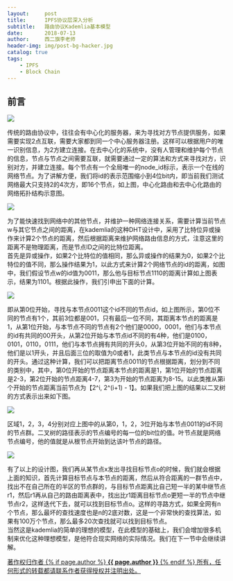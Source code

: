 ```yaml
---
layout:     post
title:      IPFS协议层深入分析
subtitle:   路由协议Kademlia基本模型
date:       2018-07-13
author:     西二旗李老师
header-img: img/post-bg-hacker.jpg
catalog: true
tags:
    - IPFS
    - Block Chain	
---
```


## 前言
<html>
<img src="https://upload-images.jianshu.io/upload_images/3163404-56808106d10a5bfb?imageMogr2/auto-orient/strip%7CimageView2/2/w/640/format/webp">
<p class="section-indent">
传统的路由协议中，往往会有中心化的服务器，来为寻找对方节点提供服务，如果需要实现2点互联，需要大家都到同一个中心服务器注册。这样可以根据用户的唯一识别信息，为2方建立连接。在去中心化的系统中，没有人管理和维护每个节点的信息，节点与节点之间需要互联，就需要通过一定的算法和方式来寻找对方，识别对方，并建立连接。每个节点有一个全局唯一的node_id标示，表示一个在线的网络节点。为了讲解方便，我们将id的表示范围缩小到4位bit内，即当前我们测试网络最大只支持2的4次方，即16个节点，如上图，中心化路由和去中心化路由的网络拓扑结构示意图。
</p>
<img src="https://upload-images.jianshu.io/upload_images/3163404-b73438be85fd6195?imageMogr2/auto-orient/strip%7CimageView2/2/w/640/format/webp">
<p class="section-indent">
为了能快速找到网络中的其他节点，并维护一种网络连接关系，需要计算当前节点w与其它节点之间的距离，在kademlia的这种DHT设计中，采用了比特位异或操作来计算2个节点的距离，然后根据距离来维护网络路由信息的方式，注意这里的距离不是物理距离，而是节点ID之间的比特位距离。<br>
首先是异或操作，如果2个比特位的值相同，那么异或操作的结果为0，如果2个比特位的值不同，那么操作结果为1，以此方式来计算2个网络节点的id的距离，如图中，我们假设节点w的id值为0011，那么他与目标节点1110的距离计算如上图表示，结果为1101。根据此操作，我们引申出下面的计算。
</p>
<img src="https://upload-images.jianshu.io/upload_images/3163404-6d9b2fdfaee5d0c2?imageMogr2/auto-orient/strip%7CimageView2/2/w/1000/format/webp">
<p class="section-indent">
即从第0位开始，寻找与本节点0011这个id不同的节点id，如上图所示，第0位不同的节点有1个，其前3位都是001，只有最后一位不同，其距离本节点的距离是1，从第1位开始，与本节点不同的节点有2个他们是0000，0001，他们与本节点的id有共同的00开头，从第2位开始与本节点id不同的有4种，他们是0100，0101，0110，0111，他们与本节点拥有共同的开头0，从第3位开始不同的有8种，他们是以1开头，并且后面三位的取值为0或者1，此类节点与本节点的id没有共同的开头。通过这种计算，我们可以把距离节点0011的节点根据距离，划分到不同的类别中，其中，第0位开始的节点距离本节点的距离是1，第1位开始的节点距离是2-3，第2位开始的节点距离4-7，第3为开始的节点距离为8-15。以此类推从第i个开始的节点距离当前节点为【2^i, 2^(i+1) - 1】。如果我们把上图的结果以二叉树的方式表示出来如下图。
</p>
<img src="https://upload-images.jianshu.io/upload_images/3163404-082346f1c2ecc014?imageMogr2/auto-orient/strip%7CimageView2/2/w/640/format/webp">

<p class="section-indent">
区域1，2，3，4分别对应上图中的从第0，1，2，3位开始与本节点0011的id不同的节点群。二叉树的路径表示的节点编号的每一位的bit位的值。叶节点就是网络节点编号，他的值就是从根节点开始到达该叶节点的路径。
</p>
<img src="https://upload-images.jianshu.io/upload_images/3163404-a59a69e532507da0?imageMogr2/auto-orient/strip%7CimageView2/2/w/640/format/webp">
<p class="section-indent">
有了以上的设计图，我们再从某节点x发出寻找目标节点o的时候，我们就会根据上面的知识，首先计算目标节点与本节点的距离，然后从符合距离的一群节点中，找出不在自己所在的半区的节点群的，与目标节点距离比自己短一半的某中继节点r1，然后r1再从自己的路由距离表中，找出比r1距离目标节点o更短一半的节点中继节点r2，这样迭代下去，就可以找到目标节点o。这样的寻路方式，如果全网有n个节点，那么最坏的查找速度也是n的2底对数，这是一个非常快的查找算法，如果有100万个节点，那么最多20次查找就可以找到目标节点。<br>
当然这是kademlia的简单的理想的模型，在此模型的基础上，我们会增加很多机制来优化这种理想模型，是他符合现实网络的实际情况。我们在下一节中会继续讲解。
</p>

<!-- Copyright Begin -->
<div class="col-lg-8 col-lg-offset-3 col-md-10 col-md-offset-1">
	<div class="pull-right">
		<a href="https://www.jianshu.com/p/a69269a4566b" target="_blank" class="copyright-link">
			著作权归作者
			{% if page.author %}
<strong>{{ page.author }}</strong>
			{% endif %}
			所有，任何形式的转载都请联系作者获得授权并注明出处。
		</a>
	</div>
</div>
</html>